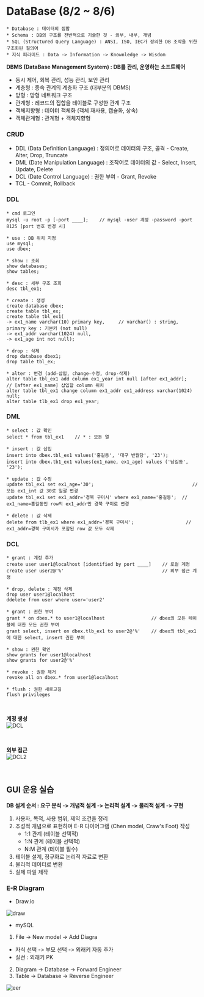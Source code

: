 # DataBase (8/2 ~ 8/6)
```
* Database : 데이터의 집합
* Schema : DB의 구조를 전반적으로 기술한 것 - 외부, 내부, 개념
* SQL (Structured Query Language) : ANSI, ISO, IEC가 정의한 DB 조작을 위한 구조화된 질의어
* 지식 피라미드 : Data -> Information -> Knownledge -> Wisdom                  
```
**DBMS (DataBase Management System) : DB를 관리, 운영하는 소프트웨어**
 * 동시 제어, 회복 관리, 성능 관리, 보안 관리
 * 계층형 : 종속 관계의 계층화 구조 (대부분의 DBMS)
 * 망형 : 망형 네트워크 구조
 * 관계형 : 레코드의 집합을 테이블로 구성한 관계 구조
 * 객체지향형 : 데이터 객체화 (객체 재사용, 캡슐화, 상속)
 * 객체관계형 : 관계형 + 객체지향형
    
### CRUD
* DDL (Data Definition Language) : 정의어로 데이터의 구조, 골격 - Create, Alter, Drop, Truncate
* DML (Date Manipulation Language) : 조작어로 데이터의 값 - Select, Insert, Update, Delete
* DCL (Date Control Language) : 권한 부여 - Grant, Revoke
* TCL - Commit, Rollback
  
### DDL
```
* cmd 로그인
mysql -u root -p [-port ____];    // mysql -user 계정 -password -port 8125 [port 번호 변경 시]

* use : DB 위치 지정
use mysql;
use dbex; 

* show : 조회
show databases;
show tables;

* desc : 세부 구조 조회
desc tbl_ex1;

* create : 생성
create database dbex;
create table tbl_ex;
create table tbl_ex1(
-> ex1_name varchar(10) primary key,     // varchar() : string,       primary key : 기본키 (not null)
-> ex1_addr varchar(1024) null,
-> ex1_age int not null);

* drop : 삭제
drop database dbex1;
drop table tbl_ex;

* alter : 변경 (add-삽입, change-수정, drop-삭제)
alter table tbl_ex1 add column ex1_year int null [after ex1_addr];      // [after ex1_name] 삽입할 column 위치
alter table tbl_ex1 change column ex1_addr ex1_address varchar(1024) null;
alter table tlb_ex1 drop ex1_year;
```

### DML
```
* select : 값 확인
select * from tbl_ex1    // * : 모든 열

* insert : 값 삽입
insert into dbex.tbl_ex1 values('홍길동', '대구 반월당', '23');
insert into dbex.tb1_ex1 values(ex1_name, ex1_age) values ('남길동', '23');

* update : 값 수정
update tbl_ex1 set ex1_age='30';                                    // 모든 ex1_int 값 30로 일괄 변경
update tbl_ex1 set ex1_addr='경북 구미시' where ex1_name='홍길동';  // ex1_name=홍길동인 row의 ex1_addr만 경북 구미로 변경

* delete : 값 삭제
delete from tlb_ex1 where ex1_addr='경북 구미시';                   // ex1_addr=경북 구미시가 포함된 row 값 모두 삭제      
```

### DCL
```
* grant : 계정 추가
create user user1@localhost [identified by port ____]    // 로컬 계정
create user user2@'%'                                    // 외부 접근 계정

* drop, delete : 계정 삭제
drop user user1@localhost
ddelete from user where user='user2'

* grant : 권한 부여
grant * on dbex.* to user1@localhost                 // dbex의 모든 테이블에 대한 모든 권한 부여
grant select, insert on dbex.tlb_ex1 to user2@'%'    // dbex의 tbl_ex1에 대한 select, insert 권한 부여

* show : 권한 확인
show grants for user1@localhost
show grants for user2@'%'

* revoke : 권한 제거
revoke all on dbex.* from user1@localhost

* flush : 권한 새로고침
flush privileges
```
<br>

**계정 생성**     
![DCL](https://github.com/user-attachments/assets/93c9d39f-d134-41de-a759-1f54c1d42d78)

<br>

**외부 접근**     
![DCL2](https://github.com/user-attachments/assets/64f21771-d2a2-42b1-879a-326cd3455f0b)

<br>

GUI 운용 실습
-------------
**DB 설계 순서 : 요구 분석 -> 개념적 설계 -> 논리적 설계 -> 물리적 설계 -> 구현**
  1. 사용자, 목적, 사용 범위, 제약 조건을 정리
  2. 추성적 개념으로 표현하며 E-R 다이어그램 (Chen model, Craw's Foot) 작성
     * 1:1 관계 (테이블 선택적)
     * 1:N 관계 (테이블 선택적)
     * N:M 관계 (테이블 필수)
  3. 테이블 설계, 정규화로 논리적 자료로 변환
  4. 물리적 데이터로 변환
  5. 실제 파일 제작

### E-R Diagram
* Draw.io
  
![draw](https://github.com/user-attachments/assets/67b54ea7-1596-44fe-9356-d4fc1b34f6a0)

* mySQL
1. File -> New model -> Add Diagra
  * 자식 선택 -> 부모 선택 -> 외래키 자동 추가
  * 실선 : 외래키 PK
2. Diagram -> Database -> Forward Engineer
3. Table -> Database -> Reverse Engineer

![eer](https://github.com/user-attachments/assets/652d9875-0d77-40b4-9a9b-9153480e8125)


